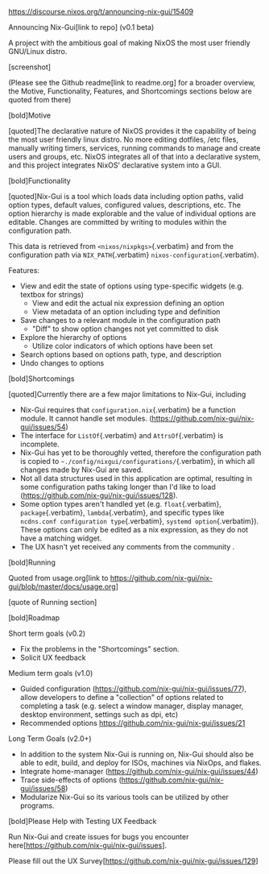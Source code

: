 <https://discourse.nixos.org/t/announcing-nix-gui/15409>

Announcing Nix-Gui\[link to repo\] (v0.1 beta)

A project with the ambitious goal of making NixOS the most user friendly
GNU/Linux distro.

\[screenshot\]

(Please see the Github readme\[link to readme.org\] for a broader
overview, the Motive, Functionality, Features, and Shortcomings sections
below are quoted from there)

\[bold\]Motive

\[quoted\]The declarative nature of NixOS provides it the capability of
being the most user friendly linux distro. No more editing dotfiles,
/etc files, manually writing timers, services, running commands to
manage and create users and groups, etc. NixOS integrates all of that
into a declarative system, and this project integrates NixOS'
declarative system into a GUI.

\[bold\]Functionality

\[quoted\]Nix-Gui is a tool which loads data including option paths,
valid option types, default values, configured values, descriptions,
etc. The option hierarchy is made explorable and the value of individual
options are editable. Changes are committed by writing to modules within
the configuration path.

This data is retrieved from `<nixos/nixpkgs>`{.verbatim} and from the
configuration path via `NIX_PATH`{.verbatim}
`nixos-configuration`{.verbatim}.

Features:

-   View and edit the state of options using type-specific widgets (e.g.
    textbox for strings)
    -   View and edit the actual nix expression defining an option
    -   View metadata of an option including type and definition
-   Save changes to a relevant module in the configuration path
    -   \"Diff\" to show option changes not yet committed to disk
-   Explore the hierarchy of options
    -   Utilize color indicators of which options have been set
-   Search options based on options path, type, and description
-   Undo changes to options

\[bold\]Shortcomings

\[quoted\]Currently there are a few major limitations to Nix-Gui,
including

-   Nix-Gui requires that `configuration.nix`{.verbatim} be a function
    module. It cannot handle set modules.
    (<https://github.com/nix-gui/nix-gui/issues/54>)
-   The interface for `ListOf`{.verbatim} and `AttrsOf`{.verbatim} is
    incomplete.
-   Nix-Gui has yet to be thoroughly vetted, therefore the configuration
    path is copied to `~./config/nixgui/configurations/`{.verbatim}, in
    which all changes made by Nix-Gui are saved.
-   Not all data structures used in this application are optimal,
    resulting in some configuration paths taking longer than I\'d like
    to load (<https://github.com/nix-gui/nix-gui/issues/128>).
-   Some option types aren\'t handled yet (e.g. `float`{.verbatim},
    `package`{.verbatim}, `lambda`{.verbatim}, and specific types like
    `ncdns.conf configuration type`{.verbatim},
    `systemd option`{.verbatim}). These options can only be edited as a
    nix expression, as they do not have a matching widget.
-   The UX hasn\'t yet received any comments from the community .

\[bold\]Running

Quoted from usage.org\[link to
<https://github.com/nix-gui/nix-gui/blob/master/docs/usage.org>\]

\[quote of Running section\]

\[bold\]Roadmap

Short term goals (v0.2)

-   Fix the problems in the \"Shortcomings\" section.
-   Solicit UX feedback

Medium term goals (v1.0)

-   Guided configuration
    (<https://github.com/nix-gui/nix-gui/issues/77>), allow developers
    to define a \"collection\" of options related to completing a task
    (e.g. select a window manager, display manager, desktop environment,
    settings such as dpi, etc)
-   Recommended options <https://github.com/nix-gui/nix-gui/issues/21>

Long Term Goals (v2.0+)

-   In addition to the system Nix-Gui is running on, Nix-Gui should also
    be able to edit, build, and deploy for ISOs, machines via NixOps,
    and flakes.
-   Integrate home-manager
    (<https://github.com/nix-gui/nix-gui/issues/44>)
-   Trace side-effects of options
    (<https://github.com/nix-gui/nix-gui/issues/58>)
-   Modularize Nix-Gui so its various tools can be utilized by other
    programs.

\[bold\]Please Help with Testing UX Feedback

Run Nix-Gui and create issues for bugs you encounter
here\[<https://github.com/nix-gui/nix-gui/issues>\].

Please fill out the UX
Survey\[<https://github.com/nix-gui/nix-gui/issues/129>\]
